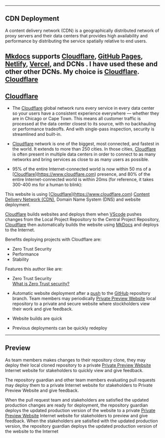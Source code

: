 
---

## CDN Deployment

A content delivery network (CDN) is a geographically distributed network of proxy servers and their data centers that provides high availability and performance by distributing the service spatially relative to end users.

[Mkdocs](https://www.mkdocs.org) supports [Cloudflare](https://www.cloudflare.com), [GitHub Pages](https://pages.hub.com/), [Netlify](https://www.netlify.com/), [Vercel](https://vercel.com/), and DCNs . I have used these and other other DCNs. My choice is [Cloudflare](https://www.cloudflare.com).
[Cloudflare](https://www.cloudflare.com)
---

## [Cloudflare](https://www.cloudflare.com)

- The [Cloudflare](https://www.cloudflare.com) global network runs every service in every data center so your users have a consistent experience everywhere — whether they are in Chicago or Cape Town. This means all customer traffic is processed at the data center closest to its source, with no backhauling or performance tradeoffs. And with single-pass inspection, security is streamlined and built-in.

- [Cloudflare](https://www.cloudflare.com) network is one of the biggest, most connected, and fastest in the world. It extends to more than 250 cities. In those cities, [Cloudflare](https://www.cloudflare.com) is often present in multiple data centers in order to connect to as many networks and bring  services as close to as many users as possible. 

- 95% of the entire Internet-connected world is now within 50 ms of a [[Cloudflare](https://www.cloudflare.com)](https://www.cloudflare.com) presence, and 80% of the entire Internet-connected world is within 20ms (for reference, it takes 300-400 ms for a human to blink):


This website is using [[Cloudflare](https://www.cloudflare.com)](https://www.cloudflare.com) [Content Delivery Network (CDN)](https://en.wikipedia.org/wiki/Content_delivery_network), Domain Name System (DNS) and website deployment.

[Cloudflare](https://www.cloudflare.com) builds websites and deploys them when [VScode](vscode.md) pushes changes from the Local Project Repository to the Central Project Repository, [Cloudflare](https://www.cloudflare.com) then automatically builds the website using [MkDocs](mkdocs.md) and deploys to the Internet.

Benefits deploying projects with Cloudflare are:

- Zero Trust Security
- Performance
- Stability

Features this author like are:

- Zero Trust Security  
  [What is Zero Trust security?](https://developers.cloudflare.com/cloudflare-one/)

- Automatic website deployment after a [push](developmenttools/#push) to the [GitHub](github.md) repository branch. Team members may periodically [Private Preview Website](#preview) local repository to a private and secure website where stockholders view their work and give feedback. 
- Website builds are quick
- Previous deployments can be quickly redeploy

---

## Preview 

As team members makes changes to their repository clone, they may deploy their local cloned repository to a private [Private Preview Website](#preview) Internet website for stakeholders to quickly view and give feedback.

The repository guardian and other team members evaluating pull requests may deploy them to a private Internet website for stakeholders to Private Preview Website and give feedback.

When the pull request team and stakeholders are satisfied the updated production changes are ready for deployment, the repository guardian deploys the updated production version of the website to a private [Private Preview Website](#preview) Internet website for stakeholders to preview and give feedback. When the stakeholders are satisfied with the updated production version, the repository guardian deploys the updated production version of the website to the Internet


